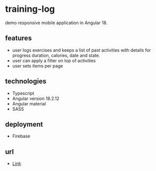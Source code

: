 # training-log

demo responsive mobile application in Angular 18.

## features

- user logs exercises and keeps a list of past activities with details for progress duration, calories, date and state.
- user can apply a filter on top of activities
- user sets items per page

## technologies

- Typescript
- Angular version 18.2.12
- Angular material
- SASS

## deployment

- Firebase

## url

- [Link](https://training-log-demo.web.app/)
